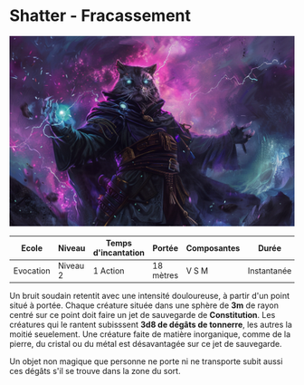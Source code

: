 # Shatter - Fracassement
![Shatter](../../_images/thunderwave.png)

|Ecole|Niveau|Temps d'incantation|Portée|Composantes|Durée|
|-|-|-|-|-|-|
|Evocation|Niveau 2|1 Action|18 mètres|V S M|Instantanée|

Un bruit soudain retentit avec une intensité douloureuse, à partir d'un point situé à portée. Chaque créature située dans une sphère de **3m** de rayon centré sur ce point doit faire un jet de sauvegarde de **Constitution**. Les créatures qui le rantent subisssent **3d8 de dégâts de tonnerre**, les autres la moitié seuelement. Une créature faite de matière inorganique, comme de la pierre, du cristal ou du métal est désavantagée sur ce jet de sauvegarde.

Un objet non magique que personne ne porte ni ne transporte subit aussi ces dégâts s'il se trouve dans la zone du sort.